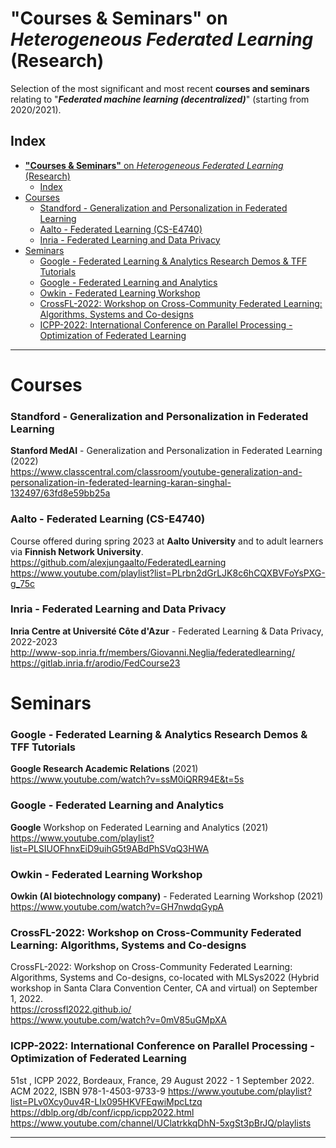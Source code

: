 # **"Courses & Seminars"** on *Heterogeneous Federated Learning* (Research)
Selection of the most significant and most recent **courses and seminars** relating to "_**Federated machine learning (decentralized)**_" (starting from 2020/2021).
 
## Index
- [**"Courses \& Seminars"** on *Heterogeneous Federated Learning* (Research)](#courses--seminars-on-heterogeneous-federated-learning-research)
  - [Index](#index)
- [Courses](#courses)
    - [Standford - Generalization and Personalization in Federated Learning](#standford---generalization-and-personalization-in-federated-learning)
    - [Aalto - Federated Learning (CS-E4740)](#aalto---federated-learning-cs-e4740)
    - [Inria - Federated Learning and Data Privacy](#inria---federated-learning-and-data-privacy)
- [Seminars](#seminars)
    - [Google - Federated Learning \& Analytics Research Demos \& TFF Tutorials](#google---federated-learning--analytics-research-demos--tff-tutorials)
    - [Google - Federated Learning and Analytics](#google---federated-learning-and-analytics)
    - [Owkin - Federated Learning Workshop](#owkin---federated-learning-workshop)
    - [CrossFL-2022: Workshop on Cross-Community Federated Learning: Algorithms, Systems and Co-designs](#crossfl-2022-workshop-on-cross-community-federated-learning-algorithms-systems-and-co-designs)
    - [ICPP-2022: International Conference on Parallel Processing - Optimization of Federated Learning](#icpp-2022-international-conference-on-parallel-processing---optimization-of-federated-learning)

 

-------------

# Courses

### Standford - Generalization and Personalization in Federated Learning   
**Stanford MedAI** - Generalization and Personalization in Federated Learning (2022)       
https://www.classcentral.com/classroom/youtube-generalization-and-personalization-in-federated-learning-karan-singhal-132497/63fd8e59bb25a


### Aalto - Federated Learning (CS-E4740)
Course offered during spring 2023 at **Aalto University** and to adult learners via **Finnish Network University**.
https://github.com/alexjungaalto/FederatedLearning     
https://www.youtube.com/playlist?list=PLrbn2dGrLJK8c6hCQXBVFoYsPXG-g_75c


### Inria - Federated Learning and Data Privacy
**Inria Centre at Université Côte d'Azur** - Federated Learning & Data Privacy, 2022-2023    
http://www-sop.inria.fr/members/Giovanni.Neglia/federatedlearning/     
https://gitlab.inria.fr/arodio/FedCourse23     


# Seminars

### Google - Federated Learning & Analytics Research Demos & TFF Tutorials
**Google Research Academic Relations** (2021)   
https://www.youtube.com/watch?v=ssM0iQRR94E&t=5s    


### Google - Federated Learning and Analytics
**Google** Workshop on Federated Learning and Analytics (2021)    
https://www.youtube.com/playlist?list=PLSIUOFhnxEiD9uihG5t9ABdPhSVqQ3HWA


### Owkin - Federated Learning Workshop
**Owkin (AI biotechnology company)** - Federated Learning Workshop (2021)    
https://www.youtube.com/watch?v=GH7nwdqGypA


### CrossFL-2022: Workshop on Cross-Community Federated Learning: Algorithms, Systems and Co-designs      
CrossFL-2022: Workshop on Cross-Community Federated Learning: Algorithms, Systems and Co-designs, co-located with MLSys2022 (Hybrid workshop in Santa Clara Convention Center, CA and virtual) on September 1, 2022.              
https://crossfl2022.github.io/       
https://www.youtube.com/watch?v=0mV85uGMpXA         


### ICPP-2022: International Conference on Parallel Processing - Optimization of Federated Learning      
51st , ICPP 2022, Bordeaux, France, 29 August 2022 - 1 September 2022. ACM 2022, ISBN 978-1-4503-9733-9 
https://www.youtube.com/playlist?list=PLv0Xcy0uv4R-LIx095HKVFEqwiMpcLtzq
https://dblp.org/db/conf/icpp/icpp2022.html
https://www.youtube.com/channel/UClatrkkqDhN-5xgSt3pBrJQ/playlists


----------------------
